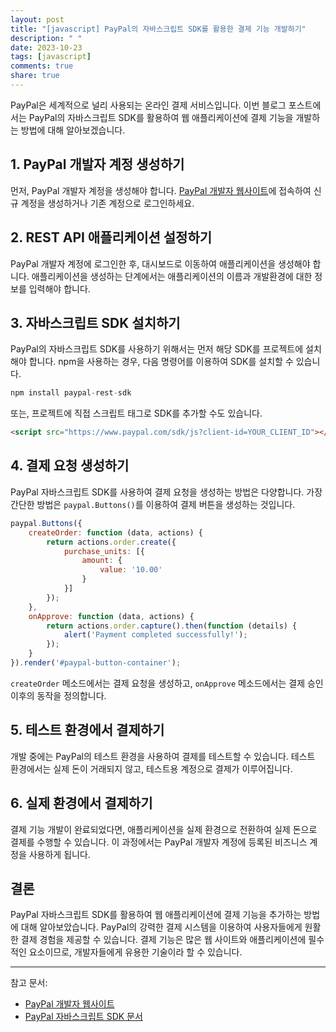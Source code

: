 ```yaml
---
layout: post
title: "[javascript] PayPal의 자바스크립트 SDK를 활용한 결제 기능 개발하기"
description: " "
date: 2023-10-23
tags: [javascript]
comments: true
share: true
---
```


PayPal은 세계적으로 널리 사용되는 온라인 결제 서비스입니다. 이번 블로그 포스트에서는 PayPal의 자바스크립트 SDK를 활용하여 웹 애플리케이션에 결제 기능을 개발하는 방법에 대해 알아보겠습니다.

## 1. PayPal 개발자 계정 생성하기

먼저, PayPal 개발자 계정을 생성해야 합니다. [PayPal 개발자 웹사이트](https://developer.paypal.com/)에 접속하여 신규 계정을 생성하거나 기존 계정으로 로그인하세요.

## 2. REST API 애플리케이션 설정하기

PayPal 개발자 계정에 로그인한 후, 대시보드로 이동하여 애플리케이션을 생성해야 합니다. 애플리케이션을 생성하는 단계에서는 애플리케이션의 이름과 개발환경에 대한 정보를 입력해야 합니다.

## 3. 자바스크립트 SDK 설치하기

PayPal의 자바스크립트 SDK를 사용하기 위해서는 먼저 해당 SDK를 프로젝트에 설치해야 합니다. npm을 사용하는 경우, 다음 명령어를 이용하여 SDK를 설치할 수 있습니다.

```javascript
npm install paypal-rest-sdk
```

또는, 프로젝트에 직접 스크립트 태그로 SDK를 추가할 수도 있습니다.

```html
<script src="https://www.paypal.com/sdk/js?client-id=YOUR_CLIENT_ID"></script>
```

## 4. 결제 요청 생성하기

PayPal 자바스크립트 SDK를 사용하여 결제 요청을 생성하는 방법은 다양합니다. 가장 간단한 방법은 `paypal.Buttons()`를 이용하여 결제 버튼을 생성하는 것입니다.

```javascript
paypal.Buttons({
    createOrder: function (data, actions) {
        return actions.order.create({
            purchase_units: [{
                amount: {
                    value: '10.00'
                }
            }]
        });
    },
    onApprove: function (data, actions) {
        return actions.order.capture().then(function (details) {
            alert('Payment completed successfully!');
        });
    }
}).render('#paypal-button-container');
```

`createOrder` 메소드에서는 결제 요청을 생성하고, `onApprove` 메소드에서는 결제 승인 이후의 동작을 정의합니다.

## 5. 테스트 환경에서 결제하기

개발 중에는 PayPal의 테스트 환경을 사용하여 결제를 테스트할 수 있습니다. 테스트 환경에서는 실제 돈이 거래되지 않고, 테스트용 계정으로 결제가 이루어집니다.

## 6. 실제 환경에서 결제하기

결제 기능 개발이 완료되었다면, 애플리케이션을 실제 환경으로 전환하여 실제 돈으로 결제를 수행할 수 있습니다. 이 과정에서는 PayPal 개발자 계정에 등록된 비즈니스 계정을 사용하게 됩니다.

## 결론

PayPal 자바스크립트 SDK를 활용하여 웹 애플리케이션에 결제 기능을 추가하는 방법에 대해 알아보았습니다. PayPal의 강력한 결제 시스템을 이용하여 사용자들에게 원활한 결제 경험을 제공할 수 있습니다. 결제 기능은 많은 웹 사이트와 애플리케이션에 필수적인 요소이므로, 개발자들에게 유용한 기술이라 할 수 있습니다.

---

참고 문서:
- [PayPal 개발자 웹사이트](https://developer.paypal.com/)
- [PayPal 자바스크립트 SDK 문서](https://developer.paypal.com/docs/checkout/reference/)